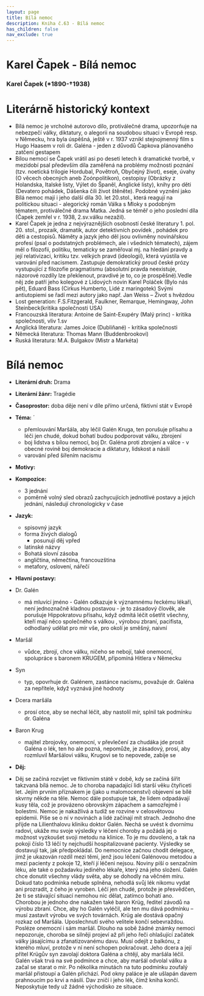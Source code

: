 ```yaml
---
layout: page
title: Bílá nemoc
description: Kniha č.63 - Bílá nemoc
has_children: false
nav_exclude: true
---
```

# Karel Čapek - Bílá nemoc

### Karel Čapek (*1890-†1938)

# Literárně historický kontext
- Bílá nemoc je vrcholné autorovo dílo, protiválečné drama, upozorňuje na nebezpečí války, diktatury, o alegorii na soudobou situaci v Evropě resp. v Německu, hra byla úspěšná, ještě v r. 1937 vznikl stejnojmenný film s Hugo Haasem v roli dr. Galéna - jeden z důvodů Čapkova plánovaného zatčení gestapem
- Bílou nemocí se Čapek vrátil asi po deseti letech k dramatické tvorbě, v mezidobí psal především díla zaměřená na problémy možnosti poznání (tzv. noetická trilogie Hordubal, Povětroň, Obyčejný život), eseje, úvahy (O věcech obecných aneb Zoónpolitikon), cestopisy (Obrázky z Holandska, Italské listy, Výlet do Španěl, Anglické listy), knihy pro děti (Devatero pohádek, Dášenka čili život štěněte). Podobné vyznění jako Bílá nemoc mají i jeho další díla 30. let 20.stol., která reagují na politickou situaci - alegorický román Válka s Mloky s podobným tématem, protiválečné drama Matka. Jedná se téměř o jeho poslední díla (Čapek zemřel v r. 1938, 2.sv.válku nezažil).
- Karel Čapek je jedna z nejvýraznějších osobností české literatury 1. pol. 20. stol., prozaik, dramatik, autor detektivních povídek , pohádek pro děti a cestopisů. Náměty a jazyk jeho děl jsou ovlivněny novinářskou profesí (psal o podstatných problémech, ale i všedních tématech), zájem měl o filozofii, politiku, tematicky se zaměřoval mj. na hledání pravdy a její relativizaci, kritiku tzv. velkých pravd (ideologií), která vyústila ve varování před nacismem. Zastupuje demokratický proud české prózy vystupující z filozofie pragmatismu (absolutní pravda neexistuje, názorové rozdíly lze překlenout, pravdivé je to, co je prospěšné).Vedle něj zde patří jeho kolegové z Lidových novin Karel Poláček (Bylo nás pět), Eduard Bass (Cirkus Humberto, Lidé z maringotek) Svými antiutopiemi se řadí mezi autory jako např. Jan Weiss – Život s hvězdou
- Lost generation: F.S.Fitzgerald, Faulkner, Remarque, Hemingway, John Steinbeck(kritika společnosti USA)
- Francouzská literatura: Antoine de Saint-Exupéry (Malý princ) - kritika společnosti, vliv 1.sv
- Anglická literatura: James Joice (Dubliňané) - kritika společnosti 
- Německá literatura: Thomas Mann (Buddenbrookovi)
- Ruská literatura: M.A. Bulgakov (Mistr a Markéta)

# Bílá nemoc
- **Literární druh:** Drama
- **Literární žánr:** Tragédie
- **Časoprostor:** doba děje není v díle přímo určená, fiktivní stát v Evropě
- **Téma:** ´
    - přemlouvání Maršála, aby léčil Galén Kruga, ten porušuje přísahu a léči jen chudé, dokud bohatí budou podporovat válku, zbrojení
    - boj lidstva s bílou nemocí, boj Dr. Galéna proti zbrojení a válce - v obecné rovině boj demokracie a diktatury, lidskost a násilí
    - varování před šířením nacismu
- **Motivy:**
- **Kompozice:**
    - 3 jednání
    - poměrně volný sled obrazů zachycujících jednotlivé postavy a jejich jednání, následují chronologicky v čase
- **Jazyk:**
    - spisovný jazyk
    - forma živých dialogů
        - posunují děj vpřed
    - latinské názvy
    - Bohatá slovní zásoba
    - angličtina, němečtina, francouzština
    - metafory, oslovení, nářečí

- **Hlavní postavy:**
- Dr. Galén
    - má mluvící jméno - Galén odkazuje k významnému řeckému lékaři, není jednoznačně kladnou postavou - je to zásadový člověk, ale porušuje Hippokratovu přísahu, když odmítá léčit ošetřit všechny, kteří mají něco společného s válkou , výrobou zbraní, pacifista, odhodlaný udělat pro mír vše, pro okolí je směšný, naivní
- Maršál
    - vůdce, zbrojí, chce válku, ničeho se nebojí, také onemocní, spolupráce s baronem KRUGEM, připomíná Hitlera v Německu
- Syn
    - typ, opovrhuje dr. Galénem, zastánce nacismu, považuje dr. Galéna za nepřítele, když vyznává jiné hodnoty
- Dcera maršála
    - prosí otce, aby se nechal léčit, aby nastolil mír, splnil tak podmínku dr. Galéna
- Baron Krug
    - majitel zbrojovky, onemocní, v převlečení za chudáka jde prosit Galéna o lék, ten ho ale pozná, nepomůže, je zásadový, prosí, aby rozmluvil Maršálovi válku, Krugovi se to nepovede, zabije se
- **Děj:**
- Děj se začíná rozvíjet ve fiktivním státě v době, kdy se začíná šířit takzvaná bílá nemoc. Je to choroba napadající lidi starší věku čtyřiceti let. Jejím prvním příznakem je (jako u malomocenství) objevení se bílé skvrny někde na těle. Nemoc dále postupuje tak, že lidem odpadávají kusy těla, což je provázeno obrovským zápachem a samozřejmě i bolestmi. Nemoc je nakažlivá a tudíž se rozvine v celosvětovou epidemii. Píše se o ní v novinách a lidé začínají mít strach. Jednoho dne přijde na Lilienthalovu kliniku doktor Galén. Nechá se uvést k dvornímu radovi, ukáže mu svoje výsledky v léčení choroby a požádá jej o možnost vyzkoušet svoji metodu na klinice. To je mu dovoleno, a tak na pokoji číslo 13 léčí ty nejchudší hospitalizované pacienty. Výsledky se dostavují tak, jak předpokládal. Do nemocnice začnou chodit delegace, jimž je ukazován rozdíl mezi těmi, jenž jsou léčeni Galénovou metodou a mezi pacienty z pokoje 12, kteří jí léčeni nejsou. Noviny píší o senzačním léku, ale také o požadavku jediného lékaře, který zná jeho složení. Galén chce donutit všechny vlády světa, aby se dohodly na věčném míru. Dokud tato podmínka nebude splněna, nehodlá svůj lék nikomu vydat ani prozradit, z čeho je vyroben. Léčí jen chudé, protože je přesvědčen, že ti se stávající situací nemohou nic dělat, zatímco bohatí ano.
Chorobou je jednoho dne nakažen také baron Krüg, ředitel závodů na výrobu zbraní. Chce, aby ho Galén vyléčil, ale ten mu dává podmínku – musí zastavit výrobu ve svých továrnách. Krüg ale dostává opačný rozkaz od Maršála. Uposlechnutí svého velitele končí sebevraždou. Posléze onemocní i sám maršál. Dlouho na sobě žádné známky nemoci nepozoruje, choroba se silněji projeví až při jeho řeči ohlašující začátek války jásajícímu a zfanatizovanému davu. Musí odejít z balkónu, z kterého mluví, protože v ní není schopen pokračovat. Jeho dcera a její přítel Krügův syn zavolají doktora Galéna a chtějí, aby maršála léčil. Galén však trvá na své podmínce a chce, aby maršál odvolal válku a začal se starat o mír. Po několika minutách na tuto podmínku zoufalý maršál přistoupí a Galén přichází. Pod okny paláce je ale ušlapán davem prahnoucím po krvi a násilí. Dav zničí i jeho lék, čímž kniha končí. Neposkytuje tedy už žádné východisko ze situace.